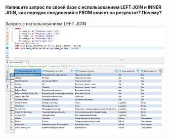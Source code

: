 #### Напишите запрос по своей базе с использованием LEFT JOIN и INNER JOIN, как порядок соединений в FROM влияет на результат? Почему?
Запрос с использованием LEFT JOIN
![](https://github.com/nikerov-kirill/OtusDB_2021/blob/master/DML%20%D1%81%D0%BA%D1%80%D0%B8%D0%BF%D1%82%D1%8B%20PostgreSQL/2q.png)


